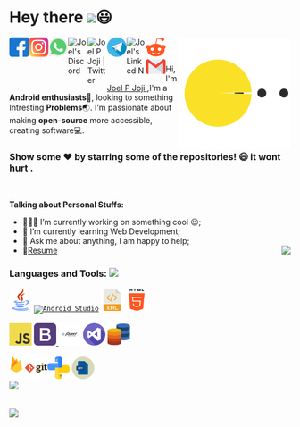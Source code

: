 # Hey there <img src="https://media.giphy.com/media/hvRJCLFzcasrR4ia7z/giphy.gif" width="50px">:smiley:
<img align="right" src="https://github.com/joelpjoji/joelpjoji/blob/main/Icons/pacman.svg?sanitize=true" width="200" height="200" width="500" height="320" />

<a href="https://www.facebook.com/joel.pjoji.1/">
  <img align="left" alt="Joel's Facebook" width="35px" src="https://github.com/joelpjoji/joelpjoji/blob/main/Icons/facebook.svg" />
</a>

<a href="https://www.instagram.com/joeykuttan_/">
  <img align="left" alt="Joel's Instagram" width="35px" src="https://github.com/joelpjoji/joelpjoji/blob/main/Icons/instagram.svg" />
</a>
<a href="https://wa.me/qr/GRP5KBM4H7EXG1">
  <img align="left" alt="Joel's WhatsApp" width="35px" src=https://github.com/joelpjoji/joelpjoji/blob/main/Icons/whatsapp.svg />
</a>

<a href="https://discord.com/channels/@joeykuttan#6661">
  <img align="left" alt="Joel's Discord" width="35px" src="https://raw.githubusercontent.com/peterthehan/peterthehan/master/assets/discord.svg" />
</a>

<a href="https://twitter.com/joelpjoji">
  <img align="left" alt="Joel P Joji | Twitter" width="35px" src="https://raw.githubusercontent.com/peterthehan/peterthehan/master/assets/twitter.svg" />
</a>
<a href="https://t.me/joelpjoji">
  <img align="left" alt="Joel's Telegram" width="35px" src="https://github.com/joelpjoji/joelpjoji/blob/main/Icons/telegram.svg" />
</a>

<a href="https://www.linkedin.com/in/joel-p-joji-5aa9b0172">
  <img align="left" alt="Joel's LinkedIN" width="35px" src="https://raw.githubusercontent.com/peterthehan/peterthehan/master/assets/linkedin.svg" />
</a>

<a href="https://www.reddit.com/user/Medical-Log-3245">
  <img align="left" alt="Joel's Reddit" width="35px" src="https://github.com/joelpjoji/joelpjoji/blob/main/Icons/reddit.svg" />
</a>
<a href="mailto:joelpjoji1222@gmail.com">
  <img align="left" alt="Joel's Mail" width="35px" src="https://github.com/joelpjoji/joelpjoji/blob/main/Icons/gmail.svg" />
</a>

<br />
<br />


Hi, I'm [Joel P Joji ](https://www.joelpjoji.com),I'm a **Android enthusiasts**:iphone:, looking to something Intresting **Problems**:earth_asia:. 
I'm passionate about making **open-source** more accessible, creating software:computer:.
### Show some ❤️ by starring some of the repositories! :smile: it wont hurt .
 <br />
 
**Talking about Personal Stuffs:**

- 👨🏽‍💻 I’m currently working on something cool :wink:;
- 🌱 I’m currently learning Web Development; 
- 💬 Ask me about anything, I am happy to help;
- 📝[Resume](https://drive.google.com/file/d/1WNFNUs5UiWdo7x3mDjXXJWhrYhyT06Rn/view?)
 </a> <a href="https://github.com/joelpjoji/github-readme-stats">
  <img align="right" src="https://github-readme-stats.vercel.app/api/top-langs/?username=joelpjoji&langs_count=10" />
</a> 

 ### Languages and Tools: <img src="https://media.giphy.com/media/WUlplcMpOCEmTGBtBW/giphy.gif" width="30">
<p> <!-- GitHub README Stats -->

 
 <!-- icons -->
<code><a href = "https://www.java.com/en/"><img height="40" src="https://github.com/joelpjoji/joelpjoji/blob/main/Icons/java.svg" alt="Java"></a></code>
<code><a href = "https://developer.android.com/studio"><img height="40" src="https://upload.wikimedia.org/wikipedia/commons/thumb/9/95/Android_Studio_Icon_3.6.svg/512px-Android_Studio_Icon_3.6.svg.png" alt="Android Studio"></a></code>
<code><img height="40" src="https://github.com/joelpjoji/joelpjoji/blob/main/Icons/xml.svg" alt="XML"></code>
<code><a href = "https://developer.mozilla.org/en-US/docs/Web/Guide/HTML/HTML5"><img height="40" src="https://github.com/joelpjoji/joelpjoji/blob/main/Icons/html-5.svg"></code>
<br/><br/>
  <code><a href = "https://developer.mozilla.org/en-US/docs/Web/JavaScript"><img height="40" src="https://raw.githubusercontent.com/github/explore/80688e429a7d4ef2fca1e82350fe8e3517d3494d/topics/javascript/javascript.png"></a></code>
<code><a href = "https://getbootstrap.com/"><img height="40" src="https://raw.githubusercontent.com/github/explore/80688e429a7d4ef2fca1e82350fe8e3517d3494d/topics/bootstrap/bootstrap.png"></code> 
<code><a href = "https://jquery.com/"><img height="40" src="https://raw.githubusercontent.com/github/explore/80688e429a7d4ef2fca1e82350fe8e3517d3494d/topics/jquery/jquery.png"></a></code> 
<code><a href = "https://code.visualstudio.com/"><img height="40" src="https://github.com/joelpjoji/joelpjoji/blob/main/Icons/visual-studio.svg"></a></code>
<code><a href = "https://www.w3schools.com/sql/"><img height="40" src="https://github.com/joelpjoji/joelpjoji/blob/main/Icons/databases.svg"></a></code>
<br/><br/>
  <code><a href = "https://firebase.google.com/"><img height="40" src="https://github.com/joelpjoji/joelpjoji/blob/main/Icons/firebase.svg"></a></code>
<code><a href = "https://git-scm.com/"><img height="40" src="https://raw.githubusercontent.com/github/explore/80688e429a7d4ef2fca1e82350fe8e3517d3494d/topics/git/git.png"></a></code><code><a href = "https://www.python.org/"><img height="40" src="https://github.com/joelpjoji/joelpjoji/blob/main/Icons/python.svg"></a></code>
<code><img height="40" src="https://github.com/joelpjoji/joelpjoji/blob/main/Icons/cpp.svg" alt="C Language"></a></code>
<code><a href = "https://www.adobe.com/in/products/illustrator.html">
<img height="40" src="https://upload.wikimedia.org/wikipedia/commons/thumb/f/fb/Adobe_Illustrator_CC_icon.svg/616px-Adobe_Illustrator_CC_icon.svg.png"></a></code>

<br />

<a href="https://github.com/joelpjoji/github-readme-stats">
  <img align="left" src="https://github-readme-stats.vercel.app/api?username=joelpjoji&show_icons=true" />
</a>
</p>
